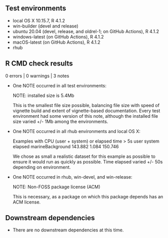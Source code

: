 ## Test environments
* local OS X 10.15.7, R 4.1.2
* win-builder (devel and release)
* ubuntu 20.04 (devel, release, and oldrel-1; on GitHub Actions), R 4.1.2
* windows-latest (on GitHub Actions), R 4.1.2
* macOS-latest (on GitHub Actions), R 4.1.2
* rhub

## R CMD check results

0 errors | 0 warnings | 3 notes

* One NOTE occurred in all test environments:

    NOTE: installed size is 5.4Mb

    This is the smallest file size possible, balancing file size with speed of vignette build and extent of vignette-based documentation. Every test environment had some version of this note, although the installed file size varied +/- 1Mb among the environments.

* One NOTE occurred in all rhub environments and local OS X:

   Examples with CPU (user + system) or elapsed time > 5s
                       user system elapsed
   marineBackground 143.882  1.084 150.746
   
    We chose as small a realistic dataset for this example as possible to ensure it would run as quickly as possible. Time elapsed varied +/- 50s depending on environment.

* One NOTE occurred in rhub, win-devel, and win-release:

    NOTE: Non-FOSS package license (ACM)

    This is necessary, as a package on which this package depends has an ACM license.

## Downstream dependencies
* There are no downstream dependencies at this time.
